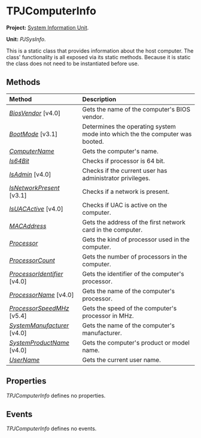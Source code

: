 # TPJComputerInfo #

**Project:** [System Information Unit](../API.md).

**Unit:** _PJSysInfo_.

This is a static class that provides information about the host computer. The class' functionality is all exposed via its static methods. Because it is static the class does not need to be instantiated before use.

## Methods ##

| **Method** | **Description** |
|:-----------|:----------------|
| _[BiosVendor](TPJComputerInfo-BiosVendor.md)_ [v4.0] | Gets the name of the computer's BIOS vendor. |
| _[BootMode](TPJComputerInfo-BootMode.md)_ [v3.1] | Determines the operating system mode into which the the computer was booted. |
| _[ComputerName](TPJComputerInfo-ComputerName.md)_ | Gets the computer's name. |
| _[Is64Bit](TPJComputerInfo-Is64Bit.md)_ | Checks if processor is 64 bit. |
| _[IsAdmin](TPJComputerInfo-IsAdmin.md)_ [v4.0] | Checks if the current user has administrator privileges. |
| _[IsNetworkPresent](TPJComputerInfo-IsNetworkPresent.md)_ [v3.1] | Checks if a network is present. |
| _[IsUACActive](TPJComputerInfo-IsUACActive.md)_ [v4.0] | Checks if UAC is active on the computer. |
| _[MACAddress](TPJComputerInfo-MACAddress.md)_ | Gets the address of the first network card in the computer. |
| _[Processor](TPJComputerInfo-Processor.md)_ | Gets the kind of processor used in the computer. |
| _[ProcessorCount](TPJComputerInfo-ProcessorCount.md)_ | Gets the number of processors in the computer. |
| _[ProcessorIdentifier](TPJComputerInfo-ProcessorIdentifier.md)_ [v4.0] | Gets the identifier of the computer's processor. |
| _[ProcessorName](TPJComputerInfo-ProcessorName.md)_ [v4.0] | Gets the name of the computer's processor. |
| _[ProcessorSpeedMHz](TPJComputerInfo-ProcessorSpeedMHz.md)_ [v5.4] | Gets the speed of the computer's processor in MHz. |
| _[SystemManufacturer](TPJComputerInfo-SystemManufacturer.md)_ [v4.0] | Gets the name of the computer's manufacturer. |
| _[SystemProductName](TPJComputerInfo-SystemProductName.md)_ [v4.0] | Gets the computer's product or model name. |
| _[UserName](TPJComputerInfo-UserName.md)_ | Gets the current user name. |

## Properties ##

_TPJComputerInfo_ defines no properties.

## Events ##

_TPJComputerInfo_ defines no events.